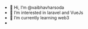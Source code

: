 - 👋 Hi, I’m @vaibhavharsoda
- 👀 I’m interested in laravel and VueJs
- 🌱 I’m currently learning web3
- 

<!---
vaibhavharsoda/vaibhavharsoda is a ✨ special ✨ repository because its `README.md` (this file) appears on your GitHub profile.
You can click the Preview link to take a look at your changes.
--->
